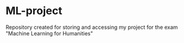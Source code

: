# ML-project
Repository created for storing and accessing my project for the exam "Machine Learning for Humanities"

